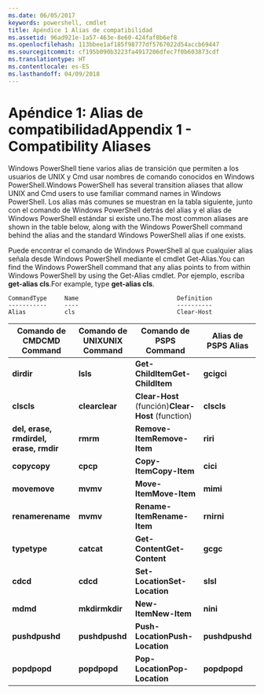 ```yaml
---
ms.date: 06/05/2017
keywords: powershell, cmdlet
title: Apéndice 1 Alias de compatibilidad
ms.assetid: 96ad921e-1a57-463e-8e60-424faf8b6ef8
ms.openlocfilehash: 113bbee1af185f98777df5767022d54accb69447
ms.sourcegitcommit: cf195b090b3223fa4917206dfec7f0b603873cdf
ms.translationtype: HT
ms.contentlocale: es-ES
ms.lasthandoff: 04/09/2018
---
```

# <a name="appendix-1---compatibility-aliases"></a><span data-ttu-id="1dd09-103">Apéndice 1: Alias de compatibilidad</span><span class="sxs-lookup"><span data-stu-id="1dd09-103">Appendix 1 - Compatibility Aliases</span></span>

<span data-ttu-id="1dd09-104">Windows PowerShell tiene varios alias de transición que permiten a los usuarios de UNIX y Cmd usar nombres de comando conocidos en Windows PowerShell.</span><span class="sxs-lookup"><span data-stu-id="1dd09-104">Windows PowerShell has several transition aliases that allow UNIX and Cmd users to use familiar command names in Windows PowerShell.</span></span> <span data-ttu-id="1dd09-105">Los alias más comunes se muestran en la tabla siguiente, junto con el comando de Windows PowerShell detrás del alias y el alias de Windows PowerShell estándar si existe uno.</span><span class="sxs-lookup"><span data-stu-id="1dd09-105">The most common aliases are shown in the table below, along with the Windows PowerShell command behind the alias and the standard Windows PowerShell alias if one exists.</span></span>

<span data-ttu-id="1dd09-106">Puede encontrar el comando de Windows PowerShell al que cualquier alias señala desde Windows PowerShell mediante el cmdlet Get-Alias.</span><span class="sxs-lookup"><span data-stu-id="1dd09-106">You can find the Windows PowerShell command that any alias points to from within Windows PowerShell by using the Get-Alias cmdlet.</span></span> <span data-ttu-id="1dd09-107">Por ejemplo, escriba **get-alias cls**.</span><span class="sxs-lookup"><span data-stu-id="1dd09-107">For example, type **get-alias cls**.</span></span>

```
CommandType     Name                            Definition
-----------     ----                            ----------
Alias           cls                             Clear-Host
```

|<span data-ttu-id="1dd09-108">Comando de CMD</span><span class="sxs-lookup"><span data-stu-id="1dd09-108">CMD Command</span></span>|<span data-ttu-id="1dd09-109">Comando de UNIX</span><span class="sxs-lookup"><span data-stu-id="1dd09-109">UNIX Command</span></span>|<span data-ttu-id="1dd09-110">Comando de PS</span><span class="sxs-lookup"><span data-stu-id="1dd09-110">PS Command</span></span>|<span data-ttu-id="1dd09-111">Alias de PS</span><span class="sxs-lookup"><span data-stu-id="1dd09-111">PS Alias</span></span>|
|---------------|----------------|--------------|------------|
|<span data-ttu-id="1dd09-112">**dir**</span><span class="sxs-lookup"><span data-stu-id="1dd09-112">**dir**</span></span>|<span data-ttu-id="1dd09-113">**ls**</span><span class="sxs-lookup"><span data-stu-id="1dd09-113">**ls**</span></span>|<span data-ttu-id="1dd09-114">**Get-ChildItem**</span><span class="sxs-lookup"><span data-stu-id="1dd09-114">**Get-ChildItem**</span></span>|<span data-ttu-id="1dd09-115">**gci**</span><span class="sxs-lookup"><span data-stu-id="1dd09-115">**gci**</span></span>|
|<span data-ttu-id="1dd09-116">**cls**</span><span class="sxs-lookup"><span data-stu-id="1dd09-116">**cls**</span></span>|<span data-ttu-id="1dd09-117">**clear**</span><span class="sxs-lookup"><span data-stu-id="1dd09-117">**clear**</span></span>|<span data-ttu-id="1dd09-118">**Clear-Host** (función)</span><span class="sxs-lookup"><span data-stu-id="1dd09-118">**Clear-Host** (function)</span></span>|<span data-ttu-id="1dd09-119">**cls**</span><span class="sxs-lookup"><span data-stu-id="1dd09-119">**cls**</span></span>|
|<span data-ttu-id="1dd09-120">**del, erase, rmdir**</span><span class="sxs-lookup"><span data-stu-id="1dd09-120">**del, erase, rmdir**</span></span>|<span data-ttu-id="1dd09-121">**rm**</span><span class="sxs-lookup"><span data-stu-id="1dd09-121">**rm**</span></span>|<span data-ttu-id="1dd09-122">**Remove-Item**</span><span class="sxs-lookup"><span data-stu-id="1dd09-122">**Remove-Item**</span></span>|<span data-ttu-id="1dd09-123">**ri**</span><span class="sxs-lookup"><span data-stu-id="1dd09-123">**ri**</span></span>|
|<span data-ttu-id="1dd09-124">**copy**</span><span class="sxs-lookup"><span data-stu-id="1dd09-124">**copy**</span></span>|<span data-ttu-id="1dd09-125">**cp**</span><span class="sxs-lookup"><span data-stu-id="1dd09-125">**cp**</span></span>|<span data-ttu-id="1dd09-126">**Copy-Item**</span><span class="sxs-lookup"><span data-stu-id="1dd09-126">**Copy-Item**</span></span>|<span data-ttu-id="1dd09-127">**ci**</span><span class="sxs-lookup"><span data-stu-id="1dd09-127">**ci**</span></span>|
|<span data-ttu-id="1dd09-128">**move**</span><span class="sxs-lookup"><span data-stu-id="1dd09-128">**move**</span></span>|<span data-ttu-id="1dd09-129">**mv**</span><span class="sxs-lookup"><span data-stu-id="1dd09-129">**mv**</span></span>|<span data-ttu-id="1dd09-130">**Move-Item**</span><span class="sxs-lookup"><span data-stu-id="1dd09-130">**Move-Item**</span></span>|<span data-ttu-id="1dd09-131">**mi**</span><span class="sxs-lookup"><span data-stu-id="1dd09-131">**mi**</span></span>|
|<span data-ttu-id="1dd09-132">**rename**</span><span class="sxs-lookup"><span data-stu-id="1dd09-132">**rename**</span></span>|<span data-ttu-id="1dd09-133">**mv**</span><span class="sxs-lookup"><span data-stu-id="1dd09-133">**mv**</span></span>|<span data-ttu-id="1dd09-134">**Rename-Item**</span><span class="sxs-lookup"><span data-stu-id="1dd09-134">**Rename-Item**</span></span>|<span data-ttu-id="1dd09-135">**rni**</span><span class="sxs-lookup"><span data-stu-id="1dd09-135">**rni**</span></span>|
|<span data-ttu-id="1dd09-136">**type**</span><span class="sxs-lookup"><span data-stu-id="1dd09-136">**type**</span></span>|<span data-ttu-id="1dd09-137">**cat**</span><span class="sxs-lookup"><span data-stu-id="1dd09-137">**cat**</span></span>|<span data-ttu-id="1dd09-138">**Get-Content**</span><span class="sxs-lookup"><span data-stu-id="1dd09-138">**Get-Content**</span></span>|<span data-ttu-id="1dd09-139">**gc**</span><span class="sxs-lookup"><span data-stu-id="1dd09-139">**gc**</span></span>|
|<span data-ttu-id="1dd09-140">**cd**</span><span class="sxs-lookup"><span data-stu-id="1dd09-140">**cd**</span></span>|<span data-ttu-id="1dd09-141">**cd**</span><span class="sxs-lookup"><span data-stu-id="1dd09-141">**cd**</span></span>|<span data-ttu-id="1dd09-142">**Set-Location**</span><span class="sxs-lookup"><span data-stu-id="1dd09-142">**Set-Location**</span></span>|<span data-ttu-id="1dd09-143">**sl**</span><span class="sxs-lookup"><span data-stu-id="1dd09-143">**sl**</span></span>|
|<span data-ttu-id="1dd09-144">**md**</span><span class="sxs-lookup"><span data-stu-id="1dd09-144">**md**</span></span>|<span data-ttu-id="1dd09-145">**mkdir**</span><span class="sxs-lookup"><span data-stu-id="1dd09-145">**mkdir**</span></span>|<span data-ttu-id="1dd09-146">**New-Item**</span><span class="sxs-lookup"><span data-stu-id="1dd09-146">**New-Item**</span></span>|<span data-ttu-id="1dd09-147">**ni**</span><span class="sxs-lookup"><span data-stu-id="1dd09-147">**ni**</span></span>|
|<span data-ttu-id="1dd09-148">**pushd**</span><span class="sxs-lookup"><span data-stu-id="1dd09-148">**pushd**</span></span>|<span data-ttu-id="1dd09-149">**pushd**</span><span class="sxs-lookup"><span data-stu-id="1dd09-149">**pushd**</span></span>|<span data-ttu-id="1dd09-150">**Push-Location**</span><span class="sxs-lookup"><span data-stu-id="1dd09-150">**Push-Location**</span></span>|<span data-ttu-id="1dd09-151">**pushd**</span><span class="sxs-lookup"><span data-stu-id="1dd09-151">**pushd**</span></span>|
|<span data-ttu-id="1dd09-152">**popd**</span><span class="sxs-lookup"><span data-stu-id="1dd09-152">**popd**</span></span>|<span data-ttu-id="1dd09-153">**popd**</span><span class="sxs-lookup"><span data-stu-id="1dd09-153">**popd**</span></span>|<span data-ttu-id="1dd09-154">**Pop-Location**</span><span class="sxs-lookup"><span data-stu-id="1dd09-154">**Pop-Location**</span></span>|<span data-ttu-id="1dd09-155">**popd**</span><span class="sxs-lookup"><span data-stu-id="1dd09-155">**popd**</span></span>|